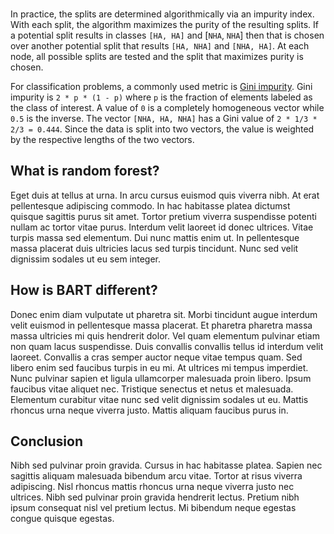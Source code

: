 <br>

In practice, the splits are determined algorithmically via an impurity index. With each split, the algorithm maximizes the purity of the resulting splits. If a potential split results in classes `[HA, HA]` and [`NHA`, `NHA`] then that is chosen over another potential split that results `[HA, NHA]` and `[NHA, HA]`. At each node, all possible splits are tested and the split that maximizes purity is chosen.

For classification problems, a commonly used metric is [Gini impurity](https://en.wikipedia.org/wiki/Decision_tree_learning#Gini_impurity). Gini impurity is `2 * p * (1 - p)` where `p` is the fraction of elements labeled as the class of interest. A value of `0` is a completely homogeneous vector while `0.5` is the inverse. The vector `[NHA, HA, NHA]` has a Gini value of `2 * 1/3 * 2/3 = 0.444`. Since the data is split into two vectors, the value is weighted by the respective lengths of the two vectors. 



## What is random forest?

Eget duis at tellus at urna. In arcu cursus euismod quis viverra nibh. At erat pellentesque adipiscing commodo. In hac habitasse platea dictumst quisque sagittis purus sit amet. Tortor pretium viverra suspendisse potenti nullam ac tortor vitae purus. Interdum velit laoreet id donec ultrices. Vitae turpis massa sed elementum. Dui nunc mattis enim ut. In pellentesque massa placerat duis ultricies lacus sed turpis tincidunt. Nunc sed velit dignissim sodales ut eu sem integer.


## How is BART different?

Donec enim diam vulputate ut pharetra sit. Morbi tincidunt augue interdum velit euismod in pellentesque massa placerat. Et pharetra pharetra massa massa ultricies mi quis hendrerit dolor. Vel quam elementum pulvinar etiam non quam lacus suspendisse. Duis convallis convallis tellus id interdum velit laoreet. Convallis a cras semper auctor neque vitae tempus quam. Sed libero enim sed faucibus turpis in eu mi. At ultrices mi tempus imperdiet. Nunc pulvinar sapien et ligula ullamcorper malesuada proin libero. Ipsum faucibus vitae aliquet nec. Tristique senectus et netus et malesuada. Elementum curabitur vitae nunc sed velit dignissim sodales ut eu. Mattis rhoncus urna neque viverra justo. Mattis aliquam faucibus purus in.


## Conclusion

Nibh sed pulvinar proin gravida. Cursus in hac habitasse platea. Sapien nec sagittis aliquam malesuada bibendum arcu vitae. Tortor at risus viverra adipiscing. Nisl rhoncus mattis rhoncus urna neque viverra justo nec ultrices. Nibh sed pulvinar proin gravida hendrerit lectus. Pretium nibh ipsum consequat nisl vel pretium lectus. Mi bibendum neque egestas congue quisque egestas. 

